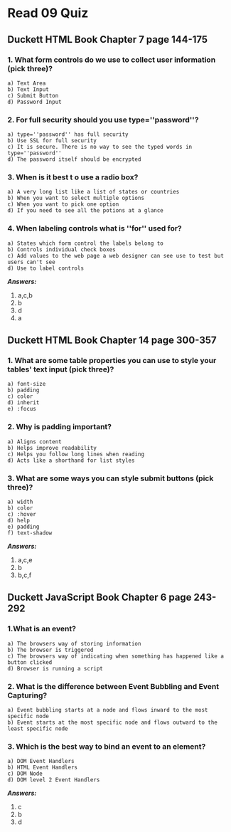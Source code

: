 # Read 09 Quiz 

## Duckett HTML Book Chapter 7 page 144-175

### 1. What form controls do we use to collect user information (pick three)?  
~~~
a) Text Area
b) Text Input
c) Submit Button 
d) Password Input  
~~~

### 2. For full security should you use type=''password''? 
~~~
a) type=''password'' has full security 
b) Use SSL for full security
c) It is secure. There is no way to see the typed words in type=''password'' 
d) The password itself should be encrypted 
~~~

### 3. When is it best t o use a radio box? 
~~~
a) A very long list like a list of states or countries  
b) When you want to select multiple options  
c) When you want to pick one option
d) If you need to see all the potions at a glance 
~~~

### 4. When labeling controls what is ''for'' used for? 
~~~
a) States which form control the labels belong to 
b) Controls individual check boxes
c) Add values to the web page a web designer can see use to test but users can't see 
d) Use to label controls 
~~~
***Answers:*** 
1. a,c,b
2. b 
3. d
4. a 

## Duckett HTML Book Chapter 14 page 300-357 

### 1. What are some table properties you can use to style your tables' text input (pick three)? 
~~~
a) font-size 
b) padding 
c) color 
d) inherit 
e) :focus 
~~~

### 2. Why is padding important? 
~~~
a) Aligns content 
b) Helps improve readability 
c) Helps you follow long lines when reading
d) Acts like a shorthand for list styles 
~~~

### 3. What are some ways you can style submit buttons (pick three)?  
~~~
a) width
b) color
c) :hover 
d) help 
e) padding
f) text-shadow 
~~~ 

***Answers:***
1. a,c,e
2. b 
3. b,c,f 

## Duckett JavaScript Book Chapter 6 page 243-292 

### 1.What is an event? 
~~~
a) The browsers way of storing information 
b) The browser is triggered
c) The browsers way of indicating when something has happened like a button clicked 
d) Browser is running a script 
~~~ 

### 2. What is the difference between Event Bubbling and Event Capturing? 
~~~
a) Event bubbling starts at a node and flows inward to the most specific node
b) Event starts at the most specific node and flows outward to the  least specific node 
~~~ 

### 3. Which is the best way to bind an event to an element? 
~~~
a) DOM Event Handlers
b) HTML Event Handlers 
c) DOM Node 
d) DOM level 2 Event Handlers 
~~~

***Answers:***  
1. c
2. b
3. d 
